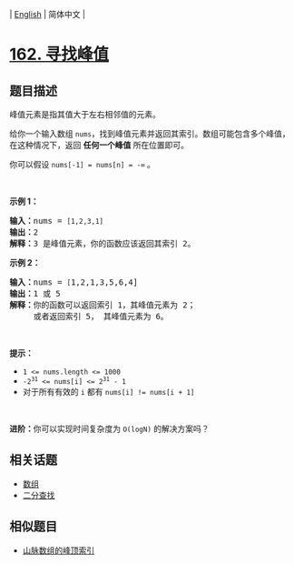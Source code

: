 
| [English](README_EN.md) | 简体中文 |

# [162. 寻找峰值](https://leetcode-cn.com/problems/find-peak-element/)

## 题目描述

<p>峰值元素是指其值大于左右相邻值的元素。</p>

<p>给你一个输入数组 <code>nums</code>，找到峰值元素并返回其索引。数组可能包含多个峰值，在这种情况下，返回 <strong>任何一个峰值</strong> 所在位置即可。</p>

<p>你可以假设 <code>nums[-1] = nums[n] = -∞</code> 。</p>

<p> </p>

<p><strong>示例 1：</strong></p>

<pre>
<strong>输入：</strong>nums = <code>[1,2,3,1]</code>
<strong>输出：</strong>2
<strong>解释：</strong>3 是峰值元素，你的函数应该返回其索引 2。</pre>

<p><strong>示例 2：</strong></p>

<pre>
<strong>输入：</strong>nums = <code>[</code>1,2,1,3,5,6,4]
<strong>输出：</strong>1 或 5 
<strong>解释：</strong>你的函数可以返回索引 1，其峰值元素为 2；
     或者返回索引 5， 其峰值元素为 6。
</pre>

<p> </p>

<p><strong>提示：</strong></p>

<ul>
	<li><code>1 <= nums.length <= 1000</code></li>
	<li><code>-2<sup>31</sup> <= nums[i] <= 2<sup>31</sup> - 1</code></li>
	<li>对于所有有效的 <code>i</code> 都有 <code>nums[i] != nums[i + 1]</code></li>
</ul>

<p> </p>

<p><strong>进阶：</strong>你可以实现时间复杂度为 <code>O(logN)</code><em> </em>的解决方案吗？</p>


## 相关话题

- [数组](https://leetcode-cn.com/tag/array)
- [二分查找](https://leetcode-cn.com/tag/binary-search)

## 相似题目

- [山脉数组的峰顶索引](../peak-index-in-a-mountain-array/README.md)
